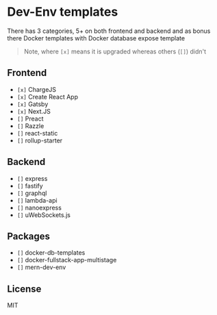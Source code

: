 # Dev-Env templates

There has 3 categories, 5+ on both frontend and backend and as bonus there Docker templates with Docker database expose template

> Note, where `[x]` means it is upgraded whereas others (`[]`) didn't

## Frontend

- `[x]` ChargeJS
- `[x]` Create React App
- `[x]` Gatsby
- `[x]` Next.JS
- `[]` Preact
- `[]` Razzle
- `[]` react-static
- `[]` rollup-starter

## Backend

- `[]` express
- `[]` fastify
- `[]` graphql
- `[]` lambda-api
- `[]` nanoexpress
- `[]` uWebSockets.js

## Packages

- `[]` docker-db-templates
- `[]` docker-fullstack-app-multistage
- `[]` mern-dev-env

## License

MIT
